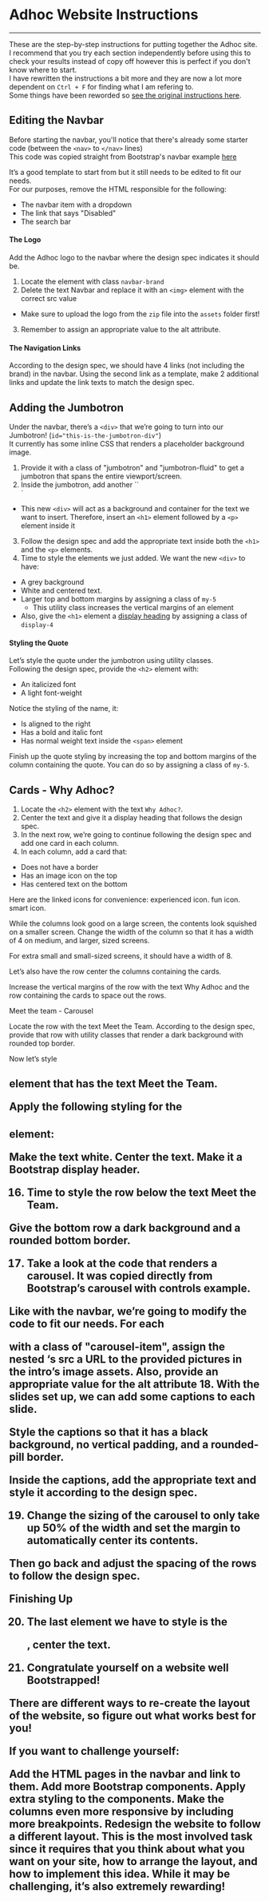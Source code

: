 # Adhoc Website Instructions

---

These are the step-by-step instructions for putting together the Adhoc site.  
I recommend that you try each section independently before using this to check your results instead of copy off however this is perfect if you don't know where to start.  
I have rewritten the instructions a bit more and they are now a lot more dependent on `Ctrl + F` for finding what I am refering to.  
Some things have been reworded so [see the original instructions here](https://docs.google.com/document/d/1Ed2jBCxiD5MWOk4DMdlR1RulvduodNqcdALRBDBpRuM/edit).

## Editing the Navbar

Before starting the navbar, you'll notice that there's already some starter code (between the `<nav>` to `</nav>` lines)  
This code was copied straight from Bootstrap's navbar example [here](https://getbootstrap.com/docs/4.2/components/navbar/)

It’s a good template to start from but it still needs to be edited to fit our needs.  
For our purposes, remove the HTML responsible for the following:

- The navbar item with a dropdown
- The link that says "Disabled"
- The search bar

#### The Logo

Add the Adhoc logo to the navbar where the design spec indicates it should be.

1. Locate the element with class `navbar-brand`
2. Delete the text Navbar and replace it with an `<img>` element with the correct src value

- Make sure to upload the logo from the `zip` file into the `assets` folder first!

3. Remember to assign an appropriate value to the alt attribute.

#### The Navigation Links

According to the design spec, we should have 4 links (not including the brand) in the navbar.
Using the second link as a template, make 2 additional links and update the link texts to match the design spec.

## Adding the Jumbotron

Under the navbar, there’s a `<div>` that we’re going to turn into our Jumbotron! (`id="this-is-the-jumbotron-div"`)  
It currently has some inline CSS that renders a placeholder background image.

1. Provide it with a class of "jumbotron" and "jumbotron-fluid" to get a jumbotron that spans the entire viewport/screen.
2. Inside the jumbotron, add another ``<div>`

- This new `<div>` will act as a background and container for the text we want to insert. Therefore, insert an `<h1>` element followed by a `<p>` element inside it

3. Follow the design spec and add the appropriate text inside both the `<h1>` and the `<p>` elements.
4. Time to style the elements we just added. We want the new `<div>` to have:

- A grey background
- White and centered text.
- Larger top and bottom margins by assigning a class of `my-5`
  - This utility class increases the vertical margins of an element
- Also, give the `<h1>` element a [display heading](https://getbootstrap.com/docs/4.2/content/typography/#display-headings) by assigning a class of `display-4`

#### Styling the Quote

Let’s style the quote under the jumbotron using utility classes.  
Following the design spec, provide the `<h2>` element with:

- An italicized font
- A light font-weight

Notice the styling of the name, it:

- Is aligned to the right
- Has a bold and italic font
- Has normal weight text inside the `<span>` element

Finish up the quote styling by increasing the top and bottom margins of the column containing the quote. You can do so by assigning a class of `my-5`.

## Cards - Why Adhoc?

1. Locate the `<h2>` element with the text `Why Adhoc?`.  
2. Center the text and give it a display heading that follows the design spec.
3. In the next row, we’re going to continue following the design spec and add one card in each column.
4. In each column, add a card that:
  - Does not have a border
  - Has an image icon on the top
  - Has centered text on the bottom

Here are the linked icons for convenience:
experienced icon.
fun icon.
smart icon.

While the columns look good on a large screen, the contents look squished on a smaller screen. Change the width of the column so that it has a width of 4 on medium, and larger, sized screens.

For extra small and small-sized screens, it should have a width of 8.

Let’s also have the row center the columns containing the cards.

Increase the vertical margins of the row with the text Why Adhoc and the row containing the cards to space out the rows.

Meet the team - Carousel

Locate the row with the text Meet the Team. According to the design spec, provide that row with utility classes that render a dark background with rounded top border.

Now let’s style <h2> element that has the text Meet the Team.

Apply the following styling for the <h2> element:

Make the text white.
Center the text.
Make it a Bootstrap display header.

16. Time to style the row below the text Meet the Team.

Give the bottom row a dark background and a rounded bottom border.

17. Take a look at the code that renders a carousel. It was copied directly from Bootstrap’s carousel with controls example.

Like with the navbar, we’re going to modify the code to fit our needs. For each <div> with a class of "carousel-item", assign the nested <img>‘s src a URL to the provided pictures in the intro’s image assets. Also, provide an appropriate value for the alt attribute 18. With the slides set up, we can add some captions to each slide.

Style the captions so that it has a black background, no vertical padding, and a rounded-pill border.

Inside the captions, add the appropriate text and style it according to the design spec.

19. Change the sizing of the carousel to only take up 50% of the width and set the margin to automatically center its contents.

Then go back and adjust the spacing of the rows to follow the design spec.

Finishing Up

20. The last element we have to style is the <footer>, center the text.

21. Congratulate yourself on a website well Bootstrapped!

There are different ways to re-create the layout of the website, so figure out what works best for you!

If you want to challenge yourself:

Add the HTML pages in the navbar and link to them.
Add more Bootstrap components.
Apply extra styling to the components.
Make the columns even more responsive by including more breakpoints.
Redesign the website to follow a different layout. This is the most involved task since it requires that you think about what you want on your site, how to arrange the layout, and how to implement this idea. While it may be challenging, it’s also extremely rewarding!
